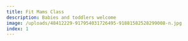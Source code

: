 ```yaml
---
title: Fit Mams Class
description: Babies and toddlers welcome
image: /uploads/48412229-917954031726495-91881582528299008-n.jpg
index: 1
---
```


